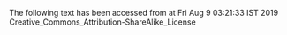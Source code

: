 The following text has been accessed from at Fri Aug 9 03:21:33 IST 2019
Creative_Commons_Attribution-ShareAlike_License

